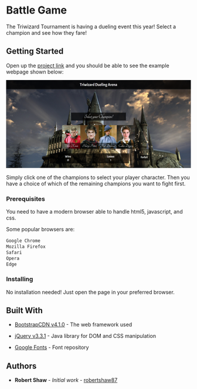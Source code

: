 # Battle Game

The Triwizard Tournament is having a dueling event this year! Select a champion and see how they fare!

## Getting Started

Open up the [project link](https://robertshaw87.github.io/Battle-Game/) and you should be able to see the example webpage shown below:

![Battle Game](assets/images/readme-game.png "Battle Game")

Simply click one of the champions to select your player character. Then you have a choice of which of the remaining champions you want to fight first. 
### Prerequisites

You need to have a modern browser able to handle html5, javascript, and css. 

Some popular browsers are:
```
Google Chrome
Mozilla Firefox
Safari
Opera
Edge
```

### Installing

No installation needed! Just open the page in your preferred browser.

## Built With

* [BootstrapCDN v4.1.0](https://getbootstrap.com/docs/4.1/getting-started/introduction/) - The web framework used

* [jQuery v3.3.1](http://jquery.com/) - Java library for DOM and CSS manipulation

* [Google Fonts](https://fonts.google.com/) - Font repository

## Authors

* **Robert Shaw** - *Initial work* - [robertshaw87](https://github.com/robertshaw87)
